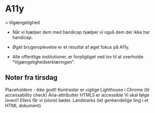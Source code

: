 # A11y
= tilgængelighed

* Når vi hjælper dem med handicap hjælper vi også dem der ikke har handicap.

* Øget brugeroplevelse er et resultat af øget fokus på A11y.

* Alle offentlige institutioner, er forpligtiget ved lov til at overholde
"tilgængelighedserklæringen".

## Noter fra tirsdag
Placeholdere - ikke godt!
Kontraster er vigtige
Lighthouse i Chrome (til accessability check)
Aria-attributter
HTML5 er accessible
Vi skal følge loven!! Ellers får vi (store) bøder.
Landmarks (let genkendelige ting i et HTML dokument)
